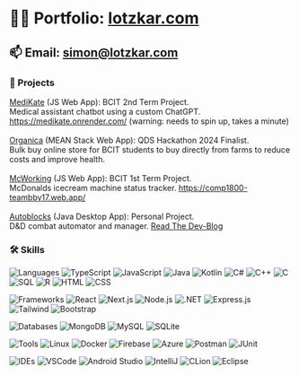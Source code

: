 # 👨‍💻 Portfolio: [lotzkar.com](https://lotzkar.com)
## 📫 Email: simon@lotzkar.com
   ### 🚀 Projects
   [MediKate](https://github.com/Danton1/2800-202410-BBY34) (JS Web App): BCIT 2nd Term Project.
   <br/>
      Medical assistant chatbot using a custom ChatGPT. https://medikate.onrender.com/ (warning: needs to spin up, takes a minute)
      <br/>
   <br/>
   [Organica](https://devpost.com/software/qds) (MEAN Stack Web App): QDS Hackathon 2024 Finalist. 
      <br/>
      Bulk buy online store for BCIT students to buy directly from farms to reduce costs and improve health. 
      <br/>
   <br/>
   [McWorking](https://github.com/simonlotzkar/1800_20233_BBYTeam17) (JS Web App): BCIT 1st Term Project. 
      <br/>
      McDonalds icecream machine status tracker. https://comp1800-teambby17.web.app/ 
      <br/>
   <br/>
   [Autoblocks](https://github.com/simonlotzkar/autoblocks) (Java Desktop App): Personal Project. 
      <br/>
      D&D combat automator and manager. [Read The Dev-Blog](https://simonlotzkar.com/articles/autoblocks)
      <br/>

   ### 🛠 Skills
   
   ![Languages](https://img.shields.io/badge/Languages-grey?style=flat-square&logo=database)
   ![TypeScript](https://img.shields.io/badge/-TypeScript-black?style=flat-square&logo=typescript)
   ![JavaScript](https://img.shields.io/badge/-JavaScript-black?style=flat-square&logo=javascript)
   ![Java](https://img.shields.io/badge/-Java-black?style=flat-square&logo=java)
   ![Kotlin](https://img.shields.io/badge/-Kotlin-black?style=flat-square&logo=kotlin)
   ![C#](https://img.shields.io/badge/-C%23-black?style=flat-square&logo=csharp)
   ![C++](https://img.shields.io/badge/-C%2B%2B-black?style=flat-square&logo=cplusplus)
   ![C](https://img.shields.io/badge/-C-black?style=flat-square&logo=c)
   ![SQL](https://img.shields.io/badge/-SQL-black?style=flat-square&logo=sql)
   ![R](https://img.shields.io/badge/-R-black?style=flat-square&logo=r)
   ![HTML](https://img.shields.io/badge/-HTML-black?style=flat-square&logo=html5)
   ![CSS](https://img.shields.io/badge/-CSS-black?style=flat-square&logo=css3)
   
   ![Frameworks](https://img.shields.io/badge/Frameworks-grey?style=flat-square&logo=database)
   ![React](https://img.shields.io/badge/-React-black?style=flat-square&logo=react)
   ![Next.js](https://img.shields.io/badge/-Next.js-black?style=flat-square&logo=nextdotjs)
   ![Node.js](https://img.shields.io/badge/-Node.js-black?style=flat-square&logo=node.js)
   ![.NET](https://img.shields.io/badge/-NET-black?style=flat-square&logo=dotnet)
   ![Express.js](https://img.shields.io/badge/-Express.js-black?style=flat-square&logo=express)
   ![Tailwind](https://img.shields.io/badge/-Tailwind-black?style=flat-square&logo=tailwindcss)
   ![Bootstrap](https://img.shields.io/badge/-Bootstrap-black?style=flat-square&logo=bootstrap)

   ![Databases](https://img.shields.io/badge/Databases-grey?style=flat-square&logo=database)
   ![MongoDB](https://img.shields.io/badge/-MongoDB-black?style=flat-square&logo=mongodb)
   ![MySQL](https://img.shields.io/badge/-MySQL-black?style=flat-square&logo=mysql)
   ![SQLite](https://img.shields.io/badge/-SQLite-black?style=flat-square&logo=sqlite)
   
   ![Tools](https://img.shields.io/badge/Tools-grey?style=flat-square&logo=database)
   ![Linux](https://img.shields.io/badge/-Linux-black?style=flat-square&logo=linux)
   ![Docker](https://img.shields.io/badge/-Docker-black?style=flat-square&logo=docker)
   ![Firebase](https://img.shields.io/badge/-Firebase-black?style=flat-square&logo=firebase)
   ![Azure](https://img.shields.io/badge/-Azure-black?style=flat-square&logo=azure)
   ![Postman](https://img.shields.io/badge/-Postman-black?style=flat-square&logo=postman)
   ![JUnit](https://img.shields.io/badge/-JUnit-black?style=flat-square&logo=junit5)

   ![IDEs](https://img.shields.io/badge/IDEs-grey?style=flat-square&logo=database)
   ![VSCode](https://img.shields.io/badge/-VSCode-black?style=flat-square&logo=visualstudiocode)
   ![Android Studio](https://img.shields.io/badge/-Android%20Studio-black?style=flat-square&logo=androidstudio)
   ![IntelliJ](https://img.shields.io/badge/-IntelliJ-black?style=flat-square&logo=intellijidea)
   ![CLion](https://img.shields.io/badge/-CLion-black?style=flat-square&logo=clion)
   ![Eclipse](https://img.shields.io/badge/-Eclipse-black?style=flat-square&logo=eclipse)
